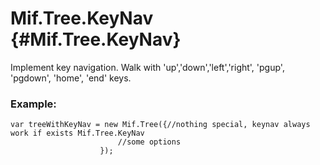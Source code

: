 Mif.Tree.KeyNav {#Mif.Tree.KeyNav}
==========================

Implement key navigation. Walk with 'up','down','left','right', 'pgup', 'pgdown', 'home', 'end' keys.

### Example:

	var treeWithKeyNav = new Mif.Tree({//nothing special, keynav always work if exists Mif.Tree.KeyNav
							//some options
						});